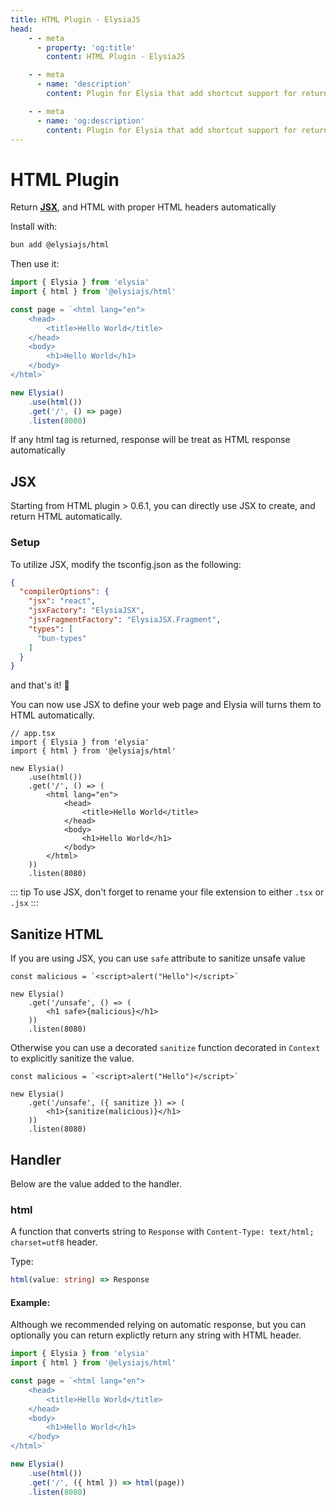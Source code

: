 ```yaml
---
title: HTML Plugin - ElysiaJS
head:
    - - meta
      - property: 'og:title'
        content: HTML Plugin - ElysiaJS

    - - meta
      - name: 'description'
        content: Plugin for Elysia that add shortcut support for returning HTML in Elysia server. Start by installing the plugin with "bun add @elysiajs/html".

    - - meta
      - name: 'og:description'
        content: Plugin for Elysia that add shortcut support for returning HTML in Elysia server. Start by installing the plugin with "bun add @elysiajs/html".
---
```


# HTML Plugin
Return [**JSX**](#jsx), and HTML with proper HTML headers automatically

Install with:
```bash
bun add @elysiajs/html
```

Then use it:
```typescript
import { Elysia } from 'elysia'
import { html } from '@elysiajs/html'

const page = `<html lang="en">
    <head>
        <title>Hello World</title>
    </head>
    <body>
        <h1>Hello World</h1>
    </body>
</html>`

new Elysia()
    .use(html())
    .get('/', () => page)
    .listen(8080)
```

If any html tag is returned, response will be treat as HTML response automatically

## JSX
Starting from HTML plugin > 0.6.1, you can directly use JSX to create, and return HTML automatically.

### Setup
To utilize JSX, modify the tsconfig.json as the following:
```json
{
  "compilerOptions": {
    "jsx": "react",
    "jsxFactory": "ElysiaJSX",
    "jsxFragmentFactory": "ElysiaJSX.Fragment",
    "types": [
      "bun-types"
    ]
  }
}
```

and that's it! 🎉

You can now use JSX to define your web page and Elysia will turns them to HTML automatically.

```tsx
// app.tsx
import { Elysia } from 'elysia'
import { html } from '@elysiajs/html'

new Elysia()
    .use(html())
    .get('/', () => (
        <html lang="en">
            <head>
                <title>Hello World</title>
            </head>
            <body>
                <h1>Hello World</h1>
            </body>
        </html>
    ))
    .listen(8080)
```

::: tip
To use JSX, don't forget to rename your file extension to either `.tsx` or `.jsx`
:::

## Sanitize HTML
If you are using JSX, you can use `safe` attribute to sanitize unsafe value
```tsx
const malicious = `<script>alert("Hello")</script>`

new Elysia()
    .get('/unsafe', () => (
        <h1 safe>{malicious}</h1>
    ))
    .listen(8080)
```

Otherwise you can use a decorated `sanitize` function decorated in `Context` to explicitly sanitize the value.
```tsx
const malicious = `<script>alert("Hello")</script>`

new Elysia()
    .get('/unsafe', ({ sanitize }) => (
        <h1>{sanitize(malicious)}</h1>
    ))
    .listen(8080)
```

## Handler
Below are the value added to the handler.

### html
A function that converts string to `Response` with `Content-Type: text/html; charset=utf8` header.

Type:
```typescript
html(value: string) => Response
```

#### Example:
Although we recommended relying on automatic response, but you can optionally you can return explictly return any string with HTML header.

```typescript
import { Elysia } from 'elysia'
import { html } from '@elysiajs/html'

const page = `<html lang="en">
    <head>
        <title>Hello World</title>
    </head>
    <body>
        <h1>Hello World</h1>
    </body>
</html>`

new Elysia()
    .use(html())
    .get('/', ({ html }) => html(page))
    .listen(8080)
```
